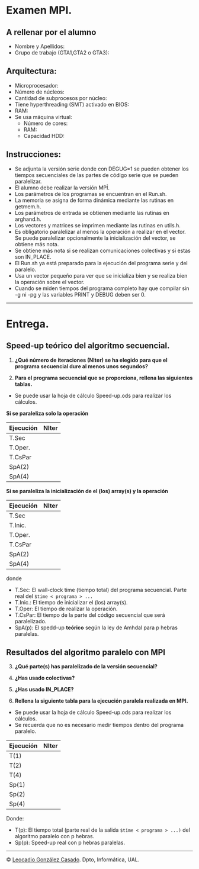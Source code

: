 # Examen MPI.

## A rellenar por el alumno
  * Nombre y Apellidos: 
  * Grupo de trabajo (GTA1,GTA2 o GTA3):

## Arquitectura: 
  * Microprocesador:
  * Número de núcleos:
  * Cantidad de subprocesos por núcleo:
  * Tiene hyperthreading (SMT) activado en BIOS:
  * RAM:
  * Se usa máquina virtual:
    - Número de cores:
    - RAM: 
    - Capacidad HDD: 


## Instrucciones:
  * Se adjunta la versión serie donde con DEGUG=1 se pueden obtener los tiempos secuenciales de las partes de código serie  que se pueden paralelizar. 
  * El alumno debe realizar la versión MPÎ.
  * Los parámetros de los programas se encuentran en el Run.sh.
  * La memoria se asigna de forma dinámica mediante las rutinas en getmem.h.
  * Los parámetros de entrada se obtienen mediante las rutinas en arghand.h.
  * Los vectores y matrices se imprimen mediante las rutinas en utils.h.
  * Es obligatorio paralelizar al menos la operación a realizar en el vector. Se puede paralelizar opcionalmente la inicialización del vector, se obtiene más nota.
  * Se obtiene más nota si se realizan comunicaciones colectivas y si estas son IN\_PLACE.
  * El Run.sh ya está preparado para la ejecución del programa serie y del paralelo.
  * Usa un vector pequeño para ver que se inicializa bien y se realiza bien la operación sobre el vector.
  * Cuando se miden tiempos del programa completo hay que compilar sin -g ni -pg y las variables PRINT y DEBUG deben ser 0.

- - - 

# Entrega.

## Speed-up teórico del algoritmo secuencial.

1. **¿Qué número de iteraciones (NIter) se ha elegido para que el programa secuencial dure al menos unos segundos?**

2. **Para el programa secuencial que se proporciona, rellena las siguientes tablas.**
* Se puede usar la hoja de cálculo Speed-up.ods para realizar los cálculos.


 **Si se paraleliza solo la operación** 

| Ejecución   |     NIter      | 
| ----------- | -------------- |
|T.Sec        |                |
|T.Oper.      |                | 
|T.CsPar      |                |
|SpA(2)       |                |
|SpA(4)       |                |

**Si se paraleliza la inicialización de el (los) array(s) y la operación** 

| Ejecución   |     NIter      | 
| ----------- | -------------- |
|T.Sec        |                |
|T.Inic.      |                |
|T.Oper.      |                | 
|T.CsPar      |                |
|SpA(2)       |                |
|SpA(4)       |                |



donde

* T.Sec: El wall-clock time (tiempo total) del programa secuencial. Parte real del `$time < programa > ... `
* T.Inic.: El tiempo de inicializar el (los) array(s).
* T.Oper: El tiempo de realizar la operación.
* T.CsPar: El tiempo de la parte del código secuencial que será paralelizado. 
* SpA(p): El spedd-up **teórico** según la ley de Amhdal para p hebras paralelas.


## Resultados del algoritmo paralelo con MPI

3. **¿Qué parte(s) has paralelizado de la versión secuencial?**

4. **¿Has usado colectivas?**

5. **¿Has usado IN_PLACE?**

5. **Rellena la siguiente tabla para la ejecución paralela realizada en MPI.**
* Se puede usar la hoja de cálculo Speed-up.ods para realizar los cálculos.
* Se recuerda que no es necesario medir tiempos dentro del programa paralelo.

| Ejecución   |    NIter       | 
| ----------- | -------------- |
|T(1)         |                |
|T(2)         |                |
|T(4)         |                |
|Sp(1)		  |                |
|Sp(2)		  |                |
|Sp(4)        |                |

Donde: 
* T(p): El tiempo total (parte real de la salida `$time < programa > ...)` del algoritmo paralelo con p hebras.
* Sp(p): Speed-up real con p hebras paralelas.

- - -

&copy; [Leocadio González Casado](https://sites.google.com/ual.es/leo). Dpto, Informática, UAL.
